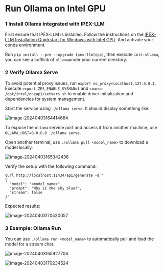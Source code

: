 # Run Ollama on Intel GPU

### 1 Install Ollama integrated with IPEX-LLM

First ensure that IPEX-LLM is installed. Follow the instructions on the [IPEX-LLM Installation Quickstart for Windows with Intel GPU](install_windows_gpu.html). And activate your conda environment.

Run `pip install --pre --upgrade ipex-llm[cpp]`, then execute `init-ollama`, you can see a softlink of `ollama`under your current directory.

### 2 Verify Ollama Serve

To avoid potential proxy issues, run `export no_proxy=localhost,127.0.0.1`. Execute `export ZES_ENABLE_SYSMAN=1` and `source /opt/intel/oneapi/setvars.sh` to enable driver initialization and dependencies for system management.

Start the service using `./ollama serve`. It should display something like:

![image-20240403164414684](C:\Users\yibopeng\AppData\Roaming\Typora\typora-user-images\image-20240403164414684.png)

To expose the `ollama` service port and access it from another machine, use `OLLAMA_HOST=0.0.0.0 ./ollama serve`.

Open another terminal, use `./ollama pull <model_name>` to download a model locally.

![image-20240403165342436](C:\Users\yibopeng\AppData\Roaming\Typora\typora-user-images\image-20240403165342436.png)

Verify the setup with the following command:

```shell
curl http://localhost:11434/api/generate -d '
{ 
  "model": "<model_name>", 
  "prompt": "Why is the sky blue?", 
  "stream": false 
}'
```

Expected results:

![image-20240403170520057](C:\Users\yibopeng\AppData\Roaming\Typora\typora-user-images\image-20240403170520057.png)

### 3 Example: Ollama Run

You can use `./ollama run <model_name>` to automatically pull and load the model for a stream chat.

![image-20240403165927706](C:\Users\yibopeng\AppData\Roaming\Typora\typora-user-images\image-20240403165927706.png)

![image-20240403170234524](C:\Users\yibopeng\AppData\Roaming\Typora\typora-user-images\image-20240403170234524.png)
